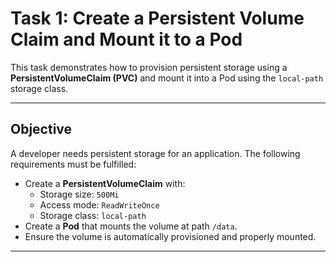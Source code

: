 # Task 1: Create a Persistent Volume Claim and Mount it to a Pod

This task demonstrates how to provision persistent storage using a **PersistentVolumeClaim (PVC)** and mount it into a Pod using the `local-path` storage class.

---

## Objective

A developer needs persistent storage for an application. The following requirements must be fulfilled:

- Create a **PersistentVolumeClaim** with:
  - Storage size: `500Mi`
  - Access mode: `ReadWriteOnce`
  - Storage class: `local-path`
- Create a **Pod** that mounts the volume at path `/data`.
- Ensure the volume is automatically provisioned and properly mounted.

---
